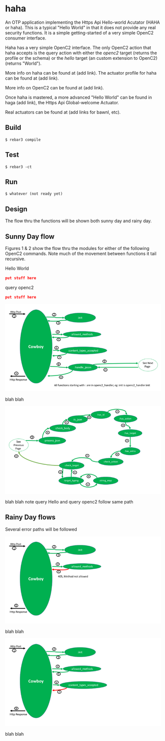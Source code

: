 haha
=====

An OTP application implementing the Https Api Hello-world Acutator (HAHA or haha).
This is a typical "Hello World" in that it does not provide any real security functions.
It is a simple getting-started of a very simple OpenC2 consumer interface.

Haha has a very simple OpenC2 interface.
The only OpenC2 action that haha accepts
is the query action with either the _openc2_ target (returns the profile or the schema)
or the _hello_ target (an custom extension to OpenC2) (returns "World").

More info on haha can be found at (add link).
The actuator profile for haha can be found at (add link).

More info on OpenC2 can be found at (add link).

Once haha is mastered, a more advanced "Hello World" can be found
in haga (add link), the Https Api Global-welcome Actuator.

Real actuators can be found at (add links for bawnl, etc).

Build
-----

    $ rebar3 compile

Test
-----

    $ rebar3 -ct

Run
-----

    $ whatever (not ready yet)

Design
-----
The flow thru the functions will be shown both sunny day and rainy day.

Sunny Day flow
-----
Figures 1 & 2 show the flow thru the modules for either of the following OpenC2 commands. Note much of the movement between functions it tail recursive.

Hello World
```json
put stuff here
```

query openc2
```json
put stuff here
```

![sunny1](../pics/01.sunny.hello.1.png)

blah blah

![sunny2](../pics/02.sunny.hello.2.png)

blah blah
note query Hello and query openc2 follow same path

Rainy Day flows
-----
Several error paths will be followed

![rainy01](../pics/05.rainy.01.png)

blah blah

![rainy02](../pics/06.rainy.02.png)

blah blah
